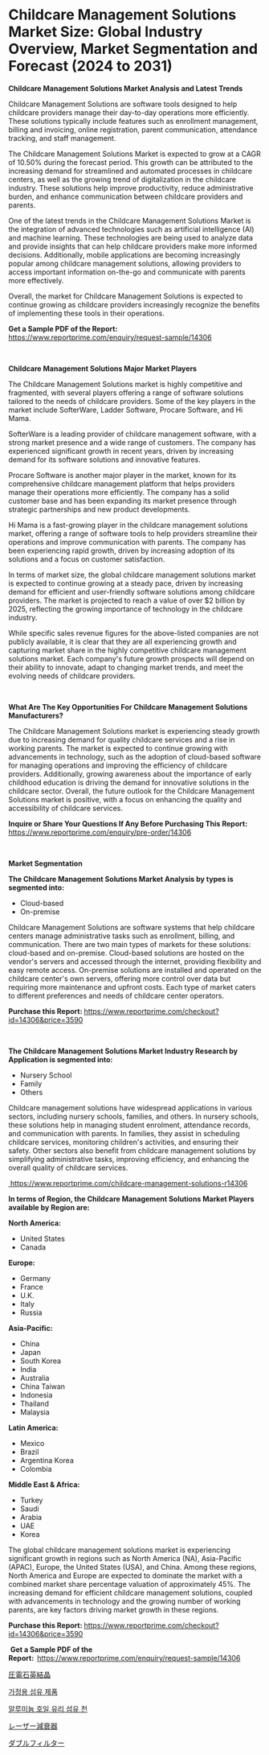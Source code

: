 <p><h1>Childcare Management Solutions Market Size: Global Industry Overview, Market Segmentation and Forecast (2024 to 2031)</h1></p><p><strong>Childcare Management Solutions Market Analysis and Latest Trends</strong></p>
<p><p>Childcare Management Solutions are software tools designed to help childcare providers manage their day-to-day operations more efficiently. These solutions typically include features such as enrollment management, billing and invoicing, online registration, parent communication, attendance tracking, and staff management.</p><p>The Childcare Management Solutions Market is expected to grow at a CAGR of 10.50% during the forecast period. This growth can be attributed to the increasing demand for streamlined and automated processes in childcare centers, as well as the growing trend of digitalization in the childcare industry. These solutions help improve productivity, reduce administrative burden, and enhance communication between childcare providers and parents.</p><p>One of the latest trends in the Childcare Management Solutions Market is the integration of advanced technologies such as artificial intelligence (AI) and machine learning. These technologies are being used to analyze data and provide insights that can help childcare providers make more informed decisions. Additionally, mobile applications are becoming increasingly popular among childcare management solutions, allowing providers to access important information on-the-go and communicate with parents more effectively.</p><p>Overall, the market for Childcare Management Solutions is expected to continue growing as childcare providers increasingly recognize the benefits of implementing these tools in their operations.</p></p>
<p><strong>Get a Sample PDF of the Report:&nbsp;</strong> <a href="https://www.reportprime.com/enquiry/request-sample/14306">https://www.reportprime.com/enquiry/request-sample/14306</a></p>
<p>&nbsp;</p>
<p><strong>Childcare Management Solutions Major Market Players</strong></p>
<p><p>The Childcare Management Solutions market is highly competitive and fragmented, with several players offering a range of software solutions tailored to the needs of childcare providers. Some of the key players in the market include SofterWare, Ladder Software, Procare Software, and Hi Mama.</p><p>SofterWare is a leading provider of childcare management software, with a strong market presence and a wide range of customers. The company has experienced significant growth in recent years, driven by increasing demand for its software solutions and innovative features.</p><p>Procare Software is another major player in the market, known for its comprehensive childcare management platform that helps providers manage their operations more efficiently. The company has a solid customer base and has been expanding its market presence through strategic partnerships and new product developments.</p><p>Hi Mama is a fast-growing player in the childcare management solutions market, offering a range of software tools to help providers streamline their operations and improve communication with parents. The company has been experiencing rapid growth, driven by increasing adoption of its solutions and a focus on customer satisfaction.</p><p>In terms of market size, the global childcare management solutions market is expected to continue growing at a steady pace, driven by increasing demand for efficient and user-friendly software solutions among childcare providers. The market is projected to reach a value of over $2 billion by 2025, reflecting the growing importance of technology in the childcare industry.</p><p>While specific sales revenue figures for the above-listed companies are not publicly available, it is clear that they are all experiencing growth and capturing market share in the highly competitive childcare management solutions market. Each company's future growth prospects will depend on their ability to innovate, adapt to changing market trends, and meet the evolving needs of childcare providers.</p></p>
<p>&nbsp;</p>
<p><strong>What Are The Key Opportunities For Childcare Management Solutions Manufacturers?</strong></p>
<p><p>The Childcare Management Solutions market is experiencing steady growth due to increasing demand for quality childcare services and a rise in working parents. The market is expected to continue growing with advancements in technology, such as the adoption of cloud-based software for managing operations and improving the efficiency of childcare providers. Additionally, growing awareness about the importance of early childhood education is driving the demand for innovative solutions in the childcare sector. Overall, the future outlook for the Childcare Management Solutions market is positive, with a focus on enhancing the quality and accessibility of childcare services.</p></p>
<p><strong>Inquire or Share Your Questions If Any Before Purchasing This Report:</strong> <a href="https://www.reportprime.com/enquiry/pre-order/14306">https://www.reportprime.com/enquiry/pre-order/14306</a></p>
<p>&nbsp;</p>
<p><strong>Market Segmentation</strong></p>
<p><strong>The Childcare Management Solutions Market Analysis by types is segmented into:</strong></p>
<p><ul><li>Cloud-based</li><li>On-premise</li></ul></p>
<p><p>Childcare Management Solutions are software systems that help childcare centers manage administrative tasks such as enrollment, billing, and communication. There are two main types of markets for these solutions: cloud-based and on-premise. Cloud-based solutions are hosted on the vendor's servers and accessed through the internet, providing flexibility and easy remote access. On-premise solutions are installed and operated on the childcare center's own servers, offering more control over data but requiring more maintenance and upfront costs. Each type of market caters to different preferences and needs of childcare center operators.</p></p>
<p><strong>Purchase this Report:&nbsp;</strong><a href="https://www.reportprime.com/checkout?id=14306&price=3590">https://www.reportprime.com/checkout?id=14306&price=3590</a></p>
<p>&nbsp;</p>
<p><strong>The Childcare Management Solutions Market Industry Research by Application is segmented into:</strong></p>
<p><ul><li>Nursery School</li><li>Family</li><li>Others</li></ul></p>
<p><p>Childcare management solutions have widespread applications in various sectors, including nursery schools, families, and others. In nursery schools, these solutions help in managing student enrolment, attendance records, and communication with parents. In families, they assist in scheduling childcare services, monitoring children's activities, and ensuring their safety. Other sectors also benefit from childcare management solutions by simplifying administrative tasks, improving efficiency, and enhancing the overall quality of childcare services.</p></p>
<p><a href="https://www.reportprime.com/childcare-management-solutions-r14306">&nbsp;https://www.reportprime.com/childcare-management-solutions-r14306</a></p>
<p><strong>In terms of Region, the Childcare Management Solutions Market Players available by Region are:</strong></p>
<p>
    <p> <strong> North America: </strong>
        <ul>
            <li>United States</li>
            <li>Canada</li>
        </ul>
        </p> 
    <p> <strong> Europe: </strong>
        <ul>
            <li>Germany</li>
            <li>France</li>
            <li>U.K.</li>
            <li>Italy</li>
            <li>Russia</li>
        </ul>
        </p> 
    <p> <strong> Asia-Pacific: </strong>
        <ul>
            <li>China</li>
            <li>Japan</li>
            <li>South Korea</li>
            <li>India</li>
            <li>Australia</li>
            <li>China Taiwan</li>
            <li>Indonesia</li>
            <li>Thailand</li>
            <li>Malaysia</li>
        </ul>
        </p> 
    <p> <strong> Latin America: </strong>
        <ul>
            <li>Mexico</li>
            <li>Brazil</li>
            <li>Argentina Korea</li>
            <li>Colombia</li>
        </ul>
        </p> 
    <p> <strong> Middle East & Africa: </strong>
        <ul>
            <li>Turkey</li>
            <li>Saudi</li>
            <li>Arabia</li>
            <li>UAE</li>
            <li>Korea</li>
        </ul>
    </p>
    </p>
<p><p>The global childcare management solutions market is experiencing significant growth in regions such as North America (NA), Asia-Pacific (APAC), Europe, the United States (USA), and China. Among these regions, North America and Europe are expected to dominate the market with a combined market share percentage valuation of approximately 45%. The increasing demand for efficient childcare management solutions, coupled with advancements in technology and the growing number of working parents, are key factors driving market growth in these regions.</p></p>
<p><strong>Purchase this Report: </strong><a href="https://www.reportprime.com/checkout?id=14306&price=3590">https://www.reportprime.com/checkout?id=14306&price=3590</a></p>
<p>&nbsp;<strong>Get a Sample PDF of the Report:&nbsp;&nbsp;</strong><a href="https://www.reportprime.com/enquiry/request-sample/14306">https://www.reportprime.com/enquiry/request-sample/14306</a></p>
<p><strong></strong></p>
<p><p><a href="https://medium.com/@horaceogisich78/%E5%9C%A7%E9%9B%BB%E6%80%A7%E6%B0%B4%E6%99%B6%E3%82%AF%E3%83%AA%E3%82%B9%E3%82%BF%E3%83%AB%E5%B8%82%E5%A0%B4%E8%A6%8F%E6%A8%A1-cagr-%E3%83%88%E3%83%AC%E3%83%B3%E3%83%892024-2030-baff20cad277">圧電石英結晶</a></p><p><a href="https://medium.com/@marymorgan1939/%EA%B0%80%EC%A0%95%EC%9A%A9-%EC%A7%81%EB%AC%BC-%EC%A0%9C%ED%92%88-%EC%8B%9C%EC%9E%A5-%EC%A7%80%ED%91%9C-%ED%95%B4%EB%8F%85-%EC%8B%9C%EC%9E%A5-%EC%A0%90%EC%9C%A0%EC%9C%A8-%ED%8A%B8%EB%A0%8C%EB%93%9C-%EB%B0%8F-%EC%84%B1%EC%9E%A5-%ED%8C%A8%ED%84%B4-0f2d11d7aca4">가정용 섬유 제품</a></p><p><a href="https://medium.com/@ralphyjames/%EC%95%8C%EB%A3%A8%EB%AF%B8%EB%8A%84-%ED%98%B8%EC%9D%BC-%EC%9C%A0%EB%A6%AC%EC%84%AC%EC%9C%A0-%EC%B2%9C%EC%97%B0%EC%84%AC%EC%9C%A0-%EC%8B%9C%EC%9E%A5-%EC%A7%80%ED%91%9C-%ED%95%B4%EC%84%9D-%EC%8B%9C%EC%9E%A5-%EC%A0%90%EC%9C%A0%EC%9C%A8-%ED%8A%B8%EB%A0%8C%EB%93%9C-%EC%84%B1%EC%9E%A5-%ED%8C%A8%ED%84%B4-306e8a463a5f">알루미늄 호일 유리 섬유 천</a></p><p><a href="https://github.com/SantosDicki04/Market-Research-Report-List-1/blob/main/695207925283.md">レーザー減衰器</a></p><p><a href="https://medium.com/@roberts65david/%E3%83%80%E3%83%96%E3%83%AB%E3%83%95%E3%82%A3%E3%83%AB%E3%82%BF%E3%83%BC%E3%83%9E%E3%83%BC%E3%82%B1%E3%83%83%E3%83%88-%E5%B8%82%E5%A0%B4cagr-%E5%B8%82%E5%A0%B4%E3%83%88%E3%83%AC%E3%83%B3%E3%83%89-%E6%88%90%E9%95%B7%E6%88%A6%E7%95%A5%E3%81%AB%E9%96%A2%E3%81%99%E3%82%8B%E6%B4%9E%E5%AF%9F-090a489eeeb2">ダブルフィルター</a></p></p>